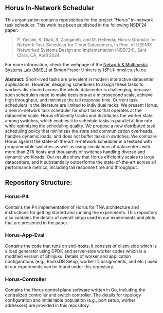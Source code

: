 ## Horus In-Network Scheduler

This organization contains repositories for the project *"Horus"* in-network task scheduler. This work has been published in the following NSDI'24 paper:
 
> P. Yassini, K. Diab, S. Zanganeh, and M. Hefeeda, Horus: Granular In-Network Task Scheduler for Cloud Datacenters, In Proc. of USENIX Networked Systems Design and Implementation (NSDI'24), Sant Clara, CA, April 2024.

For more information, check the webpage of the [Network & Multimedia Systems Lab (NMSL)](https://nmsl.cs.sfu.ca/) at Simon Fraser University (SFU): nmsl.cs.sfu.ca. 

**Abstract:** Short-lived tasks are prevalent in modern interactive datacenter applications. However, designing schedulers to assign these tasks to workers distributed across the whole datacenter  is challenging, because such schedulers need to make decisions at a microsecond scale, achieve high throughput, and minimize the tail response time. Current task schedulers in the literature are limited to individual racks. We present Horus, a  new in-network task scheduler for short tasks that operates at  the datacenter scale. Horus efficiently tracks and distributes  the worker state among switches, which enables it to schedule  tasks in parallel at line rate while optimizing the scheduling quality. We propose a new distributed task scheduling policy that minimizes the state and communication overheads, handles dynamic loads, and does not buffer tasks in switches. We compare Horus against the state-of-the-art in-network scheduler in a testbed with programmable switches as well as using simulations of datacenters with more than 27K hosts and thousands of switches handling diverse and dynamic workloads. Our results show that Horus efficiently scales to large datacenters, and it substantially outperforms the state-of-the-art across all performance metrics, including tail response time and throughput.

## Repository Structure:

### Horus-P4
Contains the P4 implementation of Horus for TNA architecture and instructions for getting started and running the experiments. This repository also contains the details of overall setup used in our experiments and plots that are presented in the paper. 

### Horus-App-Eval
Contains the code that runs on end-hosts, it consists of client-side which is a load generator using DPDK and server-side worker codes which is a modified version of Shinjuku. Details of worker and application configurations (e.g., RocksDB Setup, worker ID assignments, and etc.) used in our experiments can be found under this repository.

### Horus-Controller
Contains the Horus control plane software written in Go, including the centralized controller and switch controller. 
The details for topology configuration and initial table population (e.g., port setup, worker addresses) are provided in this repository. 
